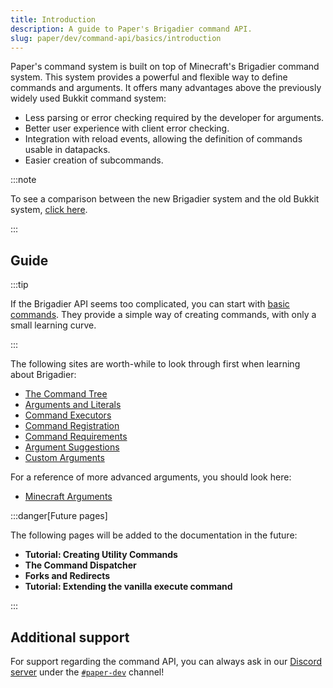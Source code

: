 ```yaml
---
title: Introduction
description: A guide to Paper's Brigadier command API.
slug: paper/dev/command-api/basics/introduction
---
```


Paper's command system is built on top of Minecraft's Brigadier command system. This system provides a powerful and flexible way to define commands and arguments.
It offers many advantages above the previously widely used Bukkit command system:
- Less parsing or error checking required by the developer for arguments.
- Better user experience with client error checking.
- Integration with reload events, allowing the definition of commands usable in datapacks.
- Easier creation of subcommands.

:::note

To see a comparison between the new Brigadier system and the old Bukkit system, [click here](/paper/dev/command-api/misc/comparison-bukkit-brigadier).

:::

## Guide

:::tip

If the Brigadier API seems too complicated, you can start with
[basic commands](/paper/dev/command-api/misc/basic-command). They
provide a simple way of creating commands, with only a small learning curve.

:::


The following sites are worth-while to look through first when learning about Brigadier:
- [The Command Tree](/paper/dev/command-api/basics/command-tree)
- [Arguments and Literals](/paper/dev/command-api/basics/arguments-and-literals)
- [Command Executors](/paper/dev/command-api/basics/executors)
- [Command Registration](/paper/dev/command-api/basics/registration)
- [Command Requirements](/paper/dev/command-api/basics/requirements)
- [Argument Suggestions](/paper/dev/command-api/basics/argument-suggestions)
- [Custom Arguments](/paper/dev/command-api/basics/custom-arguments)

For a reference of more advanced arguments, you should look here:
- [Minecraft Arguments](/paper/dev/command-api/arguments/minecraft)

:::danger[Future pages]

The following pages will be added to the documentation in the future:

- **Tutorial: Creating Utility Commands**
- **The Command Dispatcher**
- **Forks and Redirects**
- **Tutorial: Extending the vanilla execute command**

:::

## Additional support
For support regarding the command API, you can always ask in our [Discord server](https://discord.gg/PaperMC) under the
[`#paper-dev`](https://discord.com/channels/289587909051416579/555462289851940864) channel!
